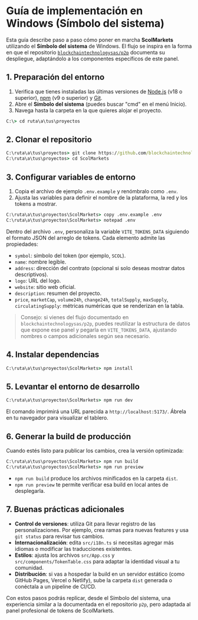 # Guía de implementación en Windows (Símbolo del sistema)

Esta guía describe paso a paso cómo poner en marcha **ScolMarkets** utilizando el **Símbolo del sistema** de Windows. El flujo se inspira en la forma en que el repositorio [`blockchaintechnologysas/p2p`](https://github.com/blockchaintechnologysas/p2p) documenta su despliegue, adaptándolo a los componentes específicos de este panel.

## 1. Preparación del entorno

1. Verifica que tienes instaladas las últimas versiones de [Node.js](https://nodejs.org/) (v18 o superior), [npm](https://www.npmjs.com/) (v9 o superior) y [Git](https://git-scm.com/).
2. Abre el **Símbolo del sistema** (puedes buscar "cmd" en el menú Inicio).
3. Navega hasta la carpeta en la que quieres alojar el proyecto.

```bat
C:\> cd ruta\a\tus\proyectos
```

## 2. Clonar el repositorio

```bat
C:\ruta\a\tus\proyectos> git clone https://github.com/blockchaintechnologysas/ScolMarkets.git
C:\ruta\a\tus\proyectos> cd ScolMarkets
```

## 3. Configurar variables de entorno

1. Copia el archivo de ejemplo `.env.example` y renómbralo como `.env`.
2. Ajusta las variables para definir el nombre de la plataforma, la red y los tokens a mostrar.

```bat
C:\ruta\a\tus\proyectos\ScolMarkets> copy .env.example .env
C:\ruta\a\tus\proyectos\ScolMarkets> notepad .env
```

Dentro del archivo `.env`, personaliza la variable `VITE_TOKENS_DATA` siguiendo el formato JSON del arreglo de tokens. Cada elemento admite las propiedades:

- `symbol`: símbolo del token (por ejemplo, `SCOL`).
- `name`: nombre legible.
- `address`: dirección del contrato (opcional si solo deseas mostrar datos descriptivos).
- `logo`: URL del logo.
- `website`: sitio web oficial.
- `description`: resumen del proyecto.
- `price`, `marketCap`, `volume24h`, `change24h`, `totalSupply`, `maxSupply`, `circulatingSupply`: métricas numéricas que se renderizan en la tabla.

> Consejo: si vienes del flujo documentado en `blockchaintechnologysas/p2p`, puedes reutilizar la estructura de datos que expone ese panel y pegarla en `VITE_TOKENS_DATA`, ajustando nombres o campos adicionales según sea necesario.

## 4. Instalar dependencias

```bat
C:\ruta\a\tus\proyectos\ScolMarkets> npm install
```

## 5. Levantar el entorno de desarrollo

```bat
C:\ruta\a\tus\proyectos\ScolMarkets> npm run dev
```

El comando imprimirá una URL parecida a `http://localhost:5173/`. Ábrela en tu navegador para visualizar el tablero.

## 6. Generar la build de producción

Cuando estés listo para publicar los cambios, crea la versión optimizada:

```bat
C:\ruta\a\tus\proyectos\ScolMarkets> npm run build
C:\ruta\a\tus\proyectos\ScolMarkets> npm run preview
```

- `npm run build` produce los archivos minificados en la carpeta `dist`.
- `npm run preview` te permite verificar esa build en local antes de desplegarla.

## 7. Buenas prácticas adicionales

- **Control de versiones**: utiliza Git para llevar registro de las personalizaciones. Por ejemplo, crea ramas para nuevas features y usa `git status` para revisar tus cambios.
- **Internacionalización**: edita `src/i18n.ts` si necesitas agregar más idiomas o modificar las traducciones existentes.
- **Estilos**: ajusta los archivos `src/App.css` y `src/components/TokenTable.css` para adaptar la identidad visual a tu comunidad.
- **Distribución**: si vas a hospedar la build en un servidor estático (como GitHub Pages, Vercel o Netlify), sube la carpeta `dist` generada o conéctala a un pipeline de CI/CD.

Con estos pasos podrás replicar, desde el Símbolo del sistema, una experiencia similar a la documentada en el repositorio `p2p`, pero adaptada al panel profesional de tokens de ScolMarkets.
